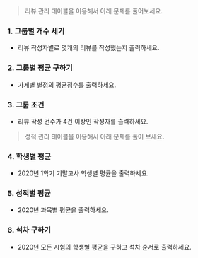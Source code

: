 > 리뷰 관리 테이블을 이용해서 아래 문제를 풀어보세요. 

### 1. 그룹별 개수 세기

* 리뷰 작성자별로 몇개의 리뷰를 작성했는지 출력하세요. 

### 2. 그룹별 평균 구하기

* 가게별 별점의 평균점수를 출력하세요. 

### 3. 그룹 조건 

* 리뷰 작성 건수가 4건 이상인 작성자를 출력하세요. 

> 성적 관리 테이블을 이용해서 아래 문제를 풀어 보세요. 

### 4. 학생별 평균

* 2020년 1학기 기말고사 학생별 평균을 출력하세요. 

### 5. 성적별 평균

* 2020년 과목별 평균을 출력하세요. 

### 6. 석차 구하기 

* 2020년 모든 시험의 학생별 평균을 구하고 석차 순서로 출력하세요. 
